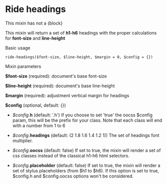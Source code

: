 # Ride headings

This mixin has not a {block}

This mixin will return a set of **h1-h6** headings with the proper calculations for **font-size** and **line-height**

Basic usage

```
ride-headings($font-size, $line-height, $margin = 0, $config = {})
```

Mixin parameters

**$font-size** (required): document's base font-size

**$line-height** (required): document's base line-height

**$margin** (required): adjustment vertical margin for headings

**$config** (optional, default: {})

* *$config*.**h** (default: '.h') If you choose to set 'true' the oocss $config param, this will be the prefix for your class. Note that each class will end with a number from 1 to 6

* *$config*.**headings** (default: (2 1.8 1.6 1.4 1.2 1)) The set of headings font multiplier.

* *$config*.**oocss** (default: false) If set to true, the mixin will render a set of css classes instead of the classical h1-h6 html selectors.

* *$config*.**placeholder** (default: false) If set to true, the mixin will render a set of stylus placeholders (from $h1 to $h6). If this option is set to true, $config.h and $config.oocss options won't be considered. 